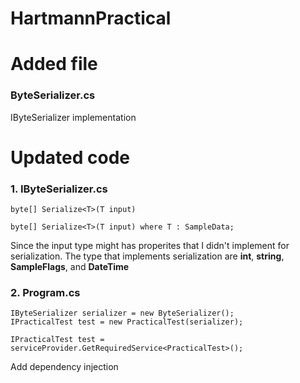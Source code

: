 # HartmannPractical

# Added file
### ByteSerializer.cs
IByteSerializer implementation

# Updated code
### 1. IByteSerializer.cs
```
byte[] Serialize<T>(T input) 
```
```
byte[] Serialize<T>(T input) where T : SampleData; 
```
Since the input type **<T>** might has properites that I didn't implement for serialization.
The type that implements serialization are **int**, **string**, **SampleFlags**, and **DateTime**

### 2. Program.cs
```
IByteSerializer serializer = new ByteSerializer(); 
IPracticalTest test = new PracticalTest(serializer);
```
```
IPracticalTest test = serviceProvider.GetRequiredService<PracticalTest>();
```

Add dependency injection
